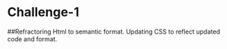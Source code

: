 # Challenge-1
##Refractoring Html to semantic format. Updating CSS to reflect updated code and format.
